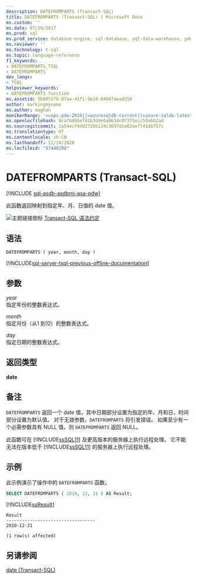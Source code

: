 ```yaml
---
description: DATEFROMPARTS (Transact-SQL)
title: DATEFROMPARTS (Transact-SQL) | Microsoft Docs
ms.custom: ''
ms.date: 07/29/2017
ms.prod: sql
ms.prod_service: database-engine, sql-database, sql-data-warehouse, pdw
ms.reviewer: ''
ms.technology: t-sql
ms.topic: language-reference
f1_keywords:
- DATEFROMPARTS_TSQL
- DATEFROMPARTS
dev_langs:
- TSQL
helpviewer_keywords:
- DATEFROMPARTS function
ms.assetid: 5b885376-87aa-41f1-9e18-04987aead250
author: markingmyname
ms.author: maghan
monikerRange: '>=aps-pdw-2016||=azuresqldb-current||=azure-sqldw-latest||>=sql-server-2016||>=sql-server-linux-2017||=azuresqldb-mi-current'
ms.openlocfilehash: 0caf6d6be741b3dde6a9634c07371ecc59a662ad
ms.sourcegitcommit: 1a544cf4dd2720b124c3697d1e62ae7741db757c
ms.translationtype: HT
ms.contentlocale: zh-CN
ms.lasthandoff: 12/14/2020
ms.locfileid: "97440298"
---
```

# <a name="datefromparts-transact-sql"></a>DATEFROMPARTS (Transact-SQL)
[!INCLUDE [sql-asdb-asdbmi-asa-pdw](../../includes/applies-to-version/sql-asdb-asdbmi-asa-pdw.md)]

此函数返回映射到指定年、月、日值的 date 值。
  
![主题链接图标](../../database-engine/configure-windows/media/topic-link.gif "“主题链接”图标") [Transact-SQL 语法约定](../../t-sql/language-elements/transact-sql-syntax-conventions-transact-sql.md)
  
## <a name="syntax"></a>语法  
  
```syntaxsql
DATEFROMPARTS ( year, month, day )  
```  
  
[!INCLUDE[sql-server-tsql-previous-offline-documentation](../../includes/sql-server-tsql-previous-offline-documentation.md)]

## <a name="arguments"></a>参数
*year*  
指定年份的整数表达式。
  
*month*  
指定月份（从1 到12）的整数表达式。
  
*day*  
指定日期的整数表达式。
  
## <a name="return-types"></a>返回类型
**date**
  
## <a name="remarks"></a>备注  
`DATEFROMPARTS` 返回一个 date 值，其中日期部分设置为指定的年、月和日，时间部分设置为默认值。 对于无效参数，`DATEFROMPARTS` 将引发错误。 如果至少有一个必需参数具有 NULL 值，则 `DATEFROMPARTS` 返回 NULL。
  
此函数可在 [!INCLUDE[ssSQL11](../../includes/sssql11-md.md)] 及更高版本的服务器上执行远程处理。 它不能无法在版本低于 [!INCLUDE[ssSQL11](../../includes/sssql11-md.md)] 的服务器上执行远程处理。
  
## <a name="examples"></a>示例  
此示例演示了操作中的 `DATEFROMPARTS` 函数。
  
```sql
SELECT DATEFROMPARTS ( 2010, 12, 31 ) AS Result;  
```  
  
[!INCLUDE[ssResult](../../includes/ssresult-md.md)]
  
```
Result  
----------------------------------  
2010-12-31  
  
(1 row(s) affected)  
```  
  
## <a name="see-also"></a>另请参阅
[date (Transact-SQL)](../../t-sql/data-types/date-transact-sql.md)
  
  

